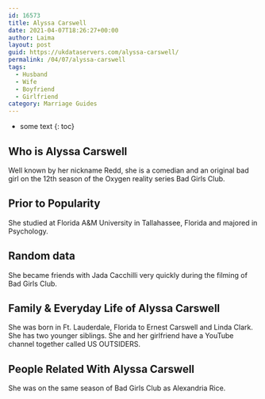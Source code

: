 ```yaml
---
id: 16573
title: Alyssa Carswell
date: 2021-04-07T18:26:27+00:00
author: Laima
layout: post
guid: https://ukdataservers.com/alyssa-carswell/
permalink: /04/07/alyssa-carswell
tags:
  - Husband
  - Wife
  - Boyfriend
  - Girlfriend
category: Marriage Guides
---
```


* some text
{: toc}


## Who is Alyssa Carswell
                  
                  
                  
Well known by her nickname Redd, she is a comedian and an original bad girl on the 12th season of the Oxygen reality series Bad Girls Club.
                  
              
            
              
            
                
                
                
## Prior to Popularity
                  
                  
                  
She studied at Florida A&M University in Tallahassee, Florida and majored in Psychology.
                  
              
            
              
            
                
                
                
## Random data
                  
                  
                  
She became friends with Jada Cacchilli very quickly during the filming of Bad Girls Club.
                  
              
            
              
            
                
                
                
## Family & Everyday Life of Alyssa Carswell
                  
                  
                  
She was born in Ft. Lauderdale, Florida to Ernest Carswell and Linda Clark. She has two younger siblings. She and her girlfriend have a YouTube channel together called US OUTSIDERS.
                  
              
            
              
            
                
                
                
## People Related With Alyssa Carswell
                  
                  
                  
She was on the same season of Bad Girls Club as Alexandria Rice.
                  
              
            
              
            
                
              
            
              
              
            
            
              
            
          
          
          